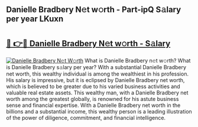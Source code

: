 ## Danielle Bradbery N𝚎t w𝚘rth - Part-ipQ S𝚊lary per year LKuxn

# <h2><a href="http://gc3fkiy.nevu.top/?p=Danielle+Bradbery">🔗 👉🔴 Danielle Bradbery N𝚎t w𝚘rth - S𝚊lary</a></h2>

[![Danielle Bradbery N𝚎t W𝚘rth](https://i.imgur.com/Oavwk0R.jpeg)](http://gc3fkiy.nevu.top/?p=Danielle+Bradbery)
What is Danielle Bradbery n𝚎t w𝚘rth? What is Danielle Bradbery s𝚊lary per year?
With a substantial Danielle Bradbery net worth, this wealthy individual is among the wealthiest in his profession. His salary is impressive, but it is eclipsed by Danielle Bradbery net worth, which is believed to be greater due to his varied business activities and valuable real estate assets. This wealthy man, with a Danielle Bradbery net worth among the greatest globally, is renowned for his astute business sense and financial expertise. With a Danielle Bradbery net worth in the billions and a substantial income, this wealthy person is a leading illustration of the power of diligence, commitment, and financial intelligence.
